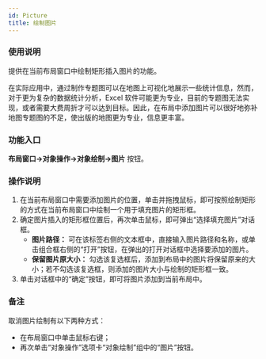 ```yaml
---
id: Picture
title: 绘制图片
---
```

### 使用说明

提供在当前布局窗口中绘制矩形插入图片的功能。

在实际应用中，通过制作专题图可以在地图上可视化地展示一些统计信息，然而，对于更为复杂的数据统计分析，Excel
软件可能更为专业，目前的专题图无法实现，或者需要大费周折才可以达到目标。因此，在布局中添加图片可以很好地弥补地图专题图的不足，使出版的地图更为专业，信息更丰富。

###  功能入口

**布局窗口->对象操作->对象绘制->图片** 按钮。

###  操作说明

1. 在当前布局窗口中需要添加图片的位置，单击并拖拽鼠标，即可按照绘制矩形的方式在当前布局窗口中绘制一个用于填充图片的矩形框。
2. 确定图片插入的矩形框位置后，再次单击鼠标，即可弹出“选择填充图片”对话框。 
    * **图片路径：** 可在该标签右侧的文本框中，直接输入图片路径和名称，或单击组合框右侧的“打开”按钮，在弹出的打开对话框中选择要添加的图片。
    * **保留图片原大小：** 勾选该复选框后，添加到布局中的图片将保留原来的大小；若不勾选该复选框，则添加的图片大小与绘制的矩形框一致。
3. 单击对话框中的“确定”按钮，即可将图片添加到当前布局中。

### 备注

取消图片绘制有以下两种方式：

* 在布局窗口中单击鼠标右键；
* 再次单击“对象操作”选项卡“对象绘制”组中的“图片”按钮。


